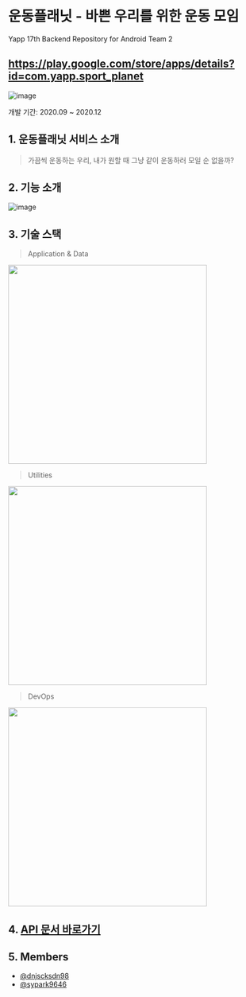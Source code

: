 # 운동플래닛 - 바쁜 우리를 위한 운동 모임
Yapp 17th Backend Repository for Android Team 2
## https://play.google.com/store/apps/details?id=com.yapp.sport_planet

![image](https://user-images.githubusercontent.com/46469385/107541422-75fe3980-6c0a-11eb-9189-66318dbb16fd.png)

개발 기간: 2020.09 ~ 2020.12

## 1. 운동플래닛 서비스 소개
> 가끔씩 운동하는 우리, 내가 원할 때 그냥 같이 운동하러 모일 순 없을까?

## 2. 기능 소개

![image](https://user-images.githubusercontent.com/46469385/107542054-1f452f80-6c0b-11eb-96d1-00977b07dae5.png)

## 3. 기술 스택
> Application & Data

<img src="https://user-images.githubusercontent.com/46469385/107542985-1d2fa080-6c0c-11eb-9829-aec59206aa4f.png" width="400">

> Utilities

<img src="https://user-images.githubusercontent.com/46469385/107543130-42bcaa00-6c0c-11eb-8803-c9462f842b1e.png" width="400">

> DevOps

<img src="https://user-images.githubusercontent.com/46469385/107543221-59fb9780-6c0c-11eb-929e-30ae3a617c56.png" width="400">

## 4. [API 문서 바로가기](https://github.com/Yapp-17th/Android_2_Backend/wiki)

## 5. Members

* [@dnjscksdn98](https://github.com/dnjscksdn98)
* [@sypark9646](https://github.com/sypark9646)
